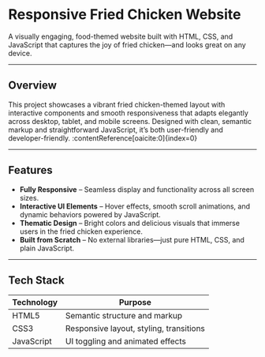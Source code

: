 # Responsive Fried Chicken Website

A visually engaging, food-themed website built with HTML, CSS, and JavaScript that captures the joy of fried chicken—and looks great on any device.

---

##  Overview
This project showcases a vibrant fried chicken-themed layout with interactive components and smooth responsiveness that adapts elegantly across desktop, tablet, and mobile screens. Designed with clean, semantic markup and straightforward JavaScript, it’s both user-friendly and developer-friendly. :contentReference[oaicite:0]{index=0}

---

##  Features

- **Fully Responsive** – Seamless display and functionality across all screen sizes.
- **Interactive UI Elements** – Hover effects, smooth scroll animations, and dynamic behaviors powered by JavaScript.
- **Thematic Design** – Bright colors and delicious visuals that immerse users in the fried chicken experience.
- **Built from Scratch** – No external libraries—just pure HTML, CSS, and plain JavaScript.

---

##  Tech Stack

| Technology    | Purpose                          |
|---------------|----------------------------------|
| HTML5         | Semantic structure and markup    |
| CSS3          | Responsive layout, styling, transitions |
| JavaScript    | UI toggling and animated effects |

